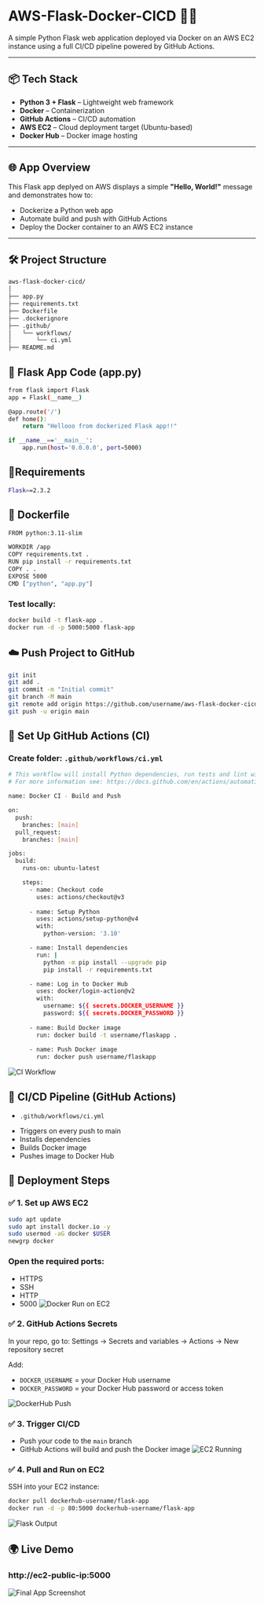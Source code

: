 # AWS-Flask-Docker-CICD 🚀🐳

A simple Python Flask web application deployed via Docker on an AWS EC2 instance using a full CI/CD pipeline powered by GitHub Actions.

---

## 📦 Tech Stack

- **Python 3 + Flask** – Lightweight web framework
- **Docker** – Containerization
- **GitHub Actions** – CI/CD automation
- **AWS EC2** – Cloud deployment target (Ubuntu-based)
- **Docker Hub** – Docker image hosting

---

## 🌐 App Overview

This Flask app deplyed on AWS displays a simple **"Hello, World!"** message and demonstrates how to:

- Dockerize a Python web app
- Automate build and push with GitHub Actions
- Deploy the Docker container to an AWS EC2 instance

---

## 🛠️ Project Structure

```bash
aws-flask-docker-cicd/
│
├── app.py           
├── requirements.txt     
├── Dockerfile           
├── .dockerignore        
├── .github/
│   └── workflows/
│       └── ci.yml       
├── README.md    

```
## 🐍 Flask App Code (app.py)

```bash 
from flask import Flask 
app = Flask(__name__)

@app.route('/')
def home():
    return "Hellooo from dockerized Flask app!!"

if __name__=='__main__':
    app.run(host='0.0.0.0', port=5000)
```
## 📜Requirements
```bash
Flask==2.3.2
```
## 🐳 Dockerfile

```bash 
FROM python:3.11-slim

WORKDIR /app
COPY requirements.txt .
RUN pip install -r requirements.txt 
COPY . .
EXPOSE 5000
CMD ["python", "app.py"]
```
### Test locally:

```bash
docker build -t flask-app .
docker run -d -p 5000:5000 flask-app
```

## ☁️ Push Project to GitHub
```bash
git init
git add .
git commit -m "Initial commit"
git branch -M main
git remote add origin https://github.com/username/aws-flask-docker-cicd.git
git push -u origin main
```

## 🤖 Set Up GitHub Actions (CI)
### Create folder: `.github/workflows/ci.yml`

```bash
# This workflow will install Python dependencies, run tests and lint with a single version of Python
# For more information see: https://docs.github.com/en/actions/automating-builds-and-tests/building-and-testing-python

name: Docker CI - Build and Push

on:
  push:
    branches: [main]
  pull_request:
    branches: [main]

jobs:
  build:
    runs-on: ubuntu-latest

    steps:
      - name: Checkout code
        uses: actions/checkout@v3
      
      - name: Setup Python
        uses: actions/setup-python@v4
        with:
          python-version: '3.10'

      - name: Install dependencies 
        run: |
          python -m pip install --upgrade pip
          pip install -r requirements.txt

      - name: Log in to Docker Hub
        uses: docker/login-action@v2   
        with:
          username: ${{ secrets.DOCKER_USERNAME }}
          password: ${{ secrets.DOCKER_PASSWORD }}
      
      - name: Build Docker image  
        run: docker build -t username/flaskapp .
      
      - name: Push Docker image 
        run: docker push username/flaskapp


```
![CI Workflow](https://github.com/AmanSharma39/aws-flask-docker-cicd/blob/main/Screenshots/Screenshot%202025-06-24%20125956.png?raw=true)


## 🧪 CI/CD Pipeline (GitHub Actions) 
* `.github/workflows/ci.yml` 
- Triggers on every push to main
- Installs dependencies
- Builds Docker image
- Pushes image to Docker Hub


## 🚀 Deployment Steps
### ✅ 1. Set up AWS EC2
```bash 
sudo apt update
sudo apt install docker.io -y
sudo usermod -aG docker $USER
newgrp docker
``` 
### Open the required ports:
- HTTPS
- SSH
- HTTP
- 5000 
![Docker Run on EC2](https://github.com/AmanSharma39/aws-flask-docker-cicd/blob/main/Screenshots/Screenshot%202025-06-24%20132906.png?raw=true)

### ✅ 2. GitHub Actions Secrets

In your repo, go to:
Settings → Secrets and variables → Actions → New repository secret

Add:
* `DOCKER_USERNAME` = your Docker Hub username  
* `DOCKER_PASSWORD` = your Docker Hub password or access token

![DockerHub Push](https://github.com/AmanSharma39/aws-flask-docker-cicd/blob/main/Screenshots/Screenshot%202025-06-24%20131007.png?raw=true)


### ✅ 3. Trigger CI/CD
- Push your code to the `main` branch
- GitHub Actions will build and push the Docker image
![EC2 Running](https://github.com/AmanSharma39/aws-flask-docker-cicd/blob/main/Screenshots/Screenshot%202025-06-24%20131922.png?raw=true)

### ✅ 4. Pull and Run on EC2
SSH into your EC2 instance:

```bash
docker pull dockerhub-username/flask-app
docker run -d -p 80:5000 dockerhub-username/flask-app
```
![Flask Output](https://github.com/AmanSharma39/aws-flask-docker-cicd/blob/main/Screenshots/Screenshot%202025-06-24%20132635.png?raw=true)

## 🌍 Live Demo
### http://ec2-public-ip:5000

![Final App Screenshot](https://github.com/AmanSharma39/aws-flask-docker-cicd/blob/main/Screenshots/Screenshot%202025-06-24%20132943.png?raw=true)

